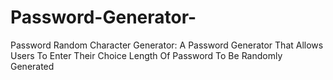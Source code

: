 # Password-Generator-

Password Random Character Generator: A Password Generator That Allows Users To Enter Their Choice Length Of Password To Be Randomly Generated
